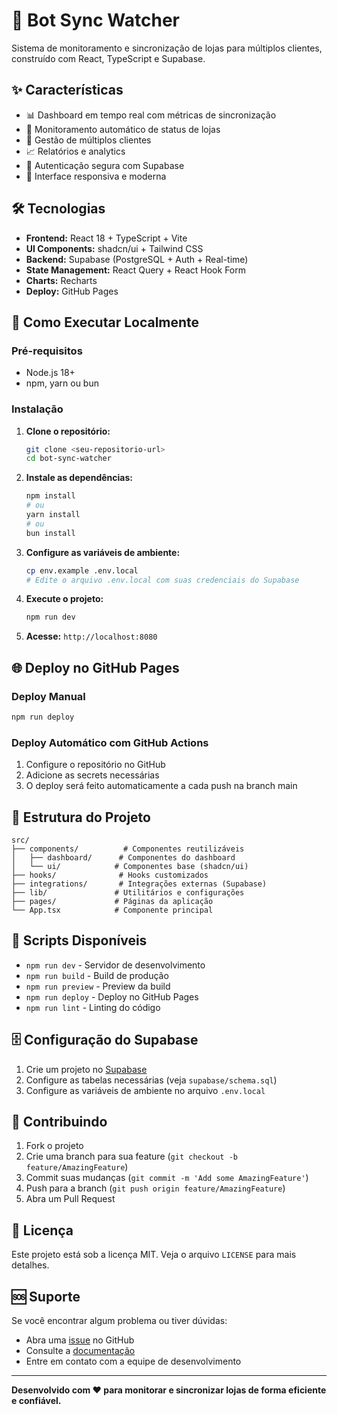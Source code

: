 # 🚀 Bot Sync Watcher

Sistema de monitoramento e sincronização de lojas para múltiplos clientes, construído com React, TypeScript e Supabase.

## ✨ Características

- 📊 Dashboard em tempo real com métricas de sincronização
- 🔄 Monitoramento automático de status de lojas
- 👥 Gestão de múltiplos clientes
- 📈 Relatórios e analytics
- 🔐 Autenticação segura com Supabase
- 📱 Interface responsiva e moderna

## 🛠️ Tecnologias

- **Frontend:** React 18 + TypeScript + Vite
- **UI Components:** shadcn/ui + Tailwind CSS
- **Backend:** Supabase (PostgreSQL + Auth + Real-time)
- **State Management:** React Query + React Hook Form
- **Charts:** Recharts
- **Deploy:** GitHub Pages

## 🚀 Como Executar Localmente

### Pré-requisitos
- Node.js 18+ 
- npm, yarn ou bun

### Instalação

1. **Clone o repositório:**
   ```bash
   git clone <seu-repositorio-url>
   cd bot-sync-watcher
   ```

2. **Instale as dependências:**
   ```bash
   npm install
   # ou
   yarn install
   # ou
   bun install
   ```

3. **Configure as variáveis de ambiente:**
   ```bash
   cp env.example .env.local
   # Edite o arquivo .env.local com suas credenciais do Supabase
   ```

4. **Execute o projeto:**
   ```bash
   npm run dev
   ```

5. **Acesse:** `http://localhost:8080`

## 🌐 Deploy no GitHub Pages

### Deploy Manual
```bash
npm run deploy
```

### Deploy Automático com GitHub Actions
1. Configure o repositório no GitHub
2. Adicione as secrets necessárias
3. O deploy será feito automaticamente a cada push na branch main

## 📁 Estrutura do Projeto

```
src/
├── components/          # Componentes reutilizáveis
│   ├── dashboard/      # Componentes do dashboard
│   └── ui/            # Componentes base (shadcn/ui)
├── hooks/              # Hooks customizados
├── integrations/       # Integrações externas (Supabase)
├── lib/               # Utilitários e configurações
├── pages/             # Páginas da aplicação
└── App.tsx            # Componente principal
```

## 🔧 Scripts Disponíveis

- `npm run dev` - Servidor de desenvolvimento
- `npm run build` - Build de produção
- `npm run preview` - Preview da build
- `npm run deploy` - Deploy no GitHub Pages
- `npm run lint` - Linting do código

## 🗄️ Configuração do Supabase

1. Crie um projeto no [Supabase](https://supabase.com)
2. Configure as tabelas necessárias (veja `supabase/schema.sql`)
3. Configure as variáveis de ambiente no arquivo `.env.local`

## 🤝 Contribuindo

1. Fork o projeto
2. Crie uma branch para sua feature (`git checkout -b feature/AmazingFeature`)
3. Commit suas mudanças (`git commit -m 'Add some AmazingFeature'`)
4. Push para a branch (`git push origin feature/AmazingFeature`)
5. Abra um Pull Request

## 📝 Licença

Este projeto está sob a licença MIT. Veja o arquivo `LICENSE` para mais detalhes.

## 🆘 Suporte

Se você encontrar algum problema ou tiver dúvidas:
- Abra uma [issue](../../issues) no GitHub
- Consulte a [documentação](../../wiki)
- Entre em contato com a equipe de desenvolvimento

---

**Desenvolvido com ❤️ para monitorar e sincronizar lojas de forma eficiente e confiável.**
